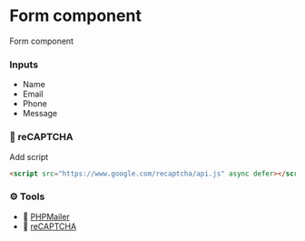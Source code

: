 # Form component
Form component

### Inputs
- Name
- Email
- Phone
- Message

### 🔄 reCAPTCHA
Add script
```html
<script src="https://www.google.com/recaptcha/api.js" async defer></script>
```

### ⚙️ Tools
- 🔗 [PHPMailer](https://github.com/PHPMailer/PHPMailer)
- 🔗 [reCAPTCHA](https://developers.google.com/recaptcha/docs/display)
